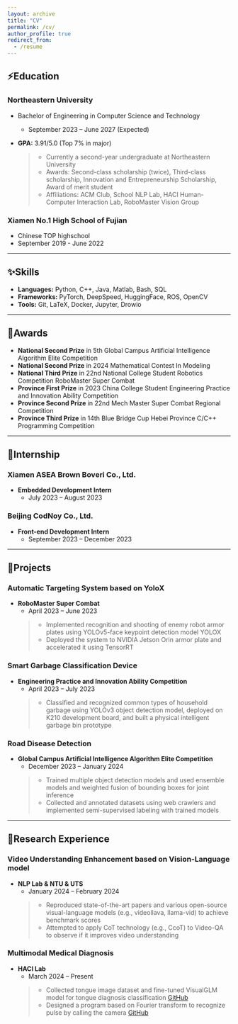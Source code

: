 ```yaml
---
layout: archive
title: "CV"
permalink: /cv/
author_profile: true
redirect_from:
  - /resume
---
```


## ⚡Education

### Northeastern University

- Bachelor of Engineering in Computer Science and Technology
  - September 2023 – June 2027 (Expected)
- **GPA:** 3.91/5.0 (Top 7% in major)

  > - Currently a second-year undergraduate at Northeastern University
  > - Awards: Second-class scholarship (twice), Third-class scholarship, Innovation and Entrepreneurship Scholarship, Award of merit student
  > - Affiliations: ACM Club, School NLP Lab, HACI Human-Computer Interaction Lab, RoboMaster Vision Group

### Xiamen No.1 High School of Fujian
- Chinese TOP highschool
- September 2019 - June 2022

---

## ✨Skills

- **Languages:** Python, C++, Java, Matlab, Bash, SQL
- **Frameworks:** PyTorch, DeepSpeed, HuggingFace, ROS, OpenCV
- **Tools:** Git, LaTeX, Docker, Jupyter, Drowio

---

## 🥇Awards

- **National Second Prize** in 5th Global Campus Artificial Intelligence Algorithm Elite Competition
- **National Second Prize** in 2024 Mathematical Contest In Modeling
- **National Third Prize** in 22nd National College Student Robotics Competition RoboMaster Super Combat
- **Province First Prize** in 2023 China College Student Engineering Practice and Innovation Ability Competition
- **Province Second Prize** in 22nd Mech Master Super Combat Regional Competition
- **Province Third Prize** in 14th Blue Bridge Cup Hebei Province C/C++ Programming Competition

---

## 🤗Internship

### Xiamen ASEA Brown Boveri Co., Ltd.

- **Embedded Development Intern**
  - July 2023 – August 2023

### Beijing CodNoy Co., Ltd.

- **Front-end Development Intern**
  - September 2023 – December 2023

---

## 🎁Projects

### Automatic Targeting System based on YoloX

- **RoboMaster Super Combat**
  - April 2023 – June 2023
  > - Implemented recognition and shooting of enemy robot armor plates using YOLOv5-face keypoint detection model YOLOX
  > - Deployed the system to NVIDIA Jetson Orin armor plate and accelerated it using TensorRT

### Smart Garbage Classification Device

- **Engineering Practice and Innovation Ability Competition**
  - April 2023 – July 2023
  > - Classified and recognized common types of household garbage using YOLOv3 object detection model, deployed on K210 development board, and built a physical intelligent garbage bin prototype

### Road Disease Detection

- **Global Campus Artificial Intelligence Algorithm Elite Competition**
  - December 2023 – January 2024
  > - Trained multiple object detection models and used ensemble models and weighted fusion of bounding boxes for joint inference
  > - Collected and annotated datasets using web crawlers and implemented semi-supervised labeling with trained models

---

## 👑Research Experience

### Video Understanding Enhancement based on Vision-Language model

- **NLP Lab & NTU & UTS**
  - January 2024 – February 2024
  > - Reproduced state-of-the-art papers and various open-source visual-language models (e.g., videollava, llama-vid) to achieve benchmark scores
  > - Attempted to apply CoT technology (e.g., CcoT) to Video-QA to observe if it improves video understanding

### Multimodal Medical Diagnosis

- **HACI Lab**
  - March 2024 – Present
  > - Collected tongue image dataset and fine-tuned VisualGLM model for tongue diagnosis classification [GitHub](https://github.com/zin-Fu/Tongue-Segmentation-and-classification)
  > - Designed a program based on Fourier transform to recognize pulse by calling the camera [GitHub](https://github.com/zin-Fu/WristRateMonitor)
